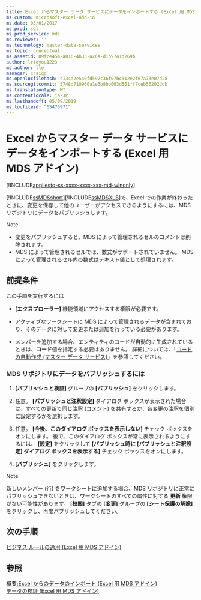 ```yaml
---
title: Excel からマスター データ サービスにデータをインポートする (Excel 用 MDS アドイン) | Microsoft Docs
ms.custom: microsoft-excel-add-in
ms.date: 03/01/2017
ms.prod: sql
ms.prod_service: mds
ms.reviewer: ''
ms.technology: master-data-services
ms.topic: conceptual
ms.assetid: 89fce454-a816-4b33-a26a-d1b9741d269b
author: lrtoyou1223
ms.author: lle
manager: craigg
ms.openlocfilehash: c134a2e540fd597c36f07bc312e2f67a73e07d28
ms.sourcegitcommit: 5748d710960a1e3b8bb003d561ff7ceb56202ddb
ms.translationtype: MT
ms.contentlocale: ja-JP
ms.lasthandoff: 05/09/2019
ms.locfileid: "65476971"
---
```

# <a name="import-data-from-excel-to-master-data-services-mds-add-in-for-excel"></a>Excel からマスター データ サービスにデータをインポートする (Excel 用 MDS アドイン)

[!INCLUDE[appliesto-ss-xxxx-xxxx-xxx-md-winonly](../../includes/appliesto-ss-xxxx-xxxx-xxx-md-winonly.md)]

  [!INCLUDE[ssMDSshort](../../includes/ssmdsshort-md.md)][!INCLUDE[ssMDSXLS](../../includes/ssmdsxls-md.md)]で、Excel での作業が終わったときに、変更を保存して他のユーザーがアクセスできるようにするには、MDS リポジトリにデータをパブリッシュします。  
  
> [!NOTE]
>  -   変更をパブリッシュすると、MDS によって管理されるセルのコメントは削除されます。  
> -   MDS によって管理されるセルでは、数式がサポートされていません。 MDS によって管理されるセル内の数式はテキスト値として処理されます。  
  
## <a name="prerequisites"></a>前提条件  
 この手順を実行するには  
  
-   **[エクスプローラー]** 機能領域にアクセスする権限が必要です。  
  
-   アクティブなワークシートに MDS によって管理されるデータが含まれており、そのデータに対して変更または追加を行っている必要があります。  
  
-   メンバーを追加する場合、エンティティのコードが自動的に生成されているときは、**コード**値を指定する必要はありません。 詳細については、「[コードの自動作成 (マスター データ サービス)](../../master-data-services/automatic-code-creation-master-data-services.md)」を参照してください。  
  
### <a name="to-publish-data-to-the-mds-repository"></a>MDS リポジトリにデータをパブリッシュするには  
  
1.  **[パブリッシュと検証]** グループの **[パブリッシュ]** をクリックします。  
  
2.  任意。 **[パブリッシュと注釈設定]** ダイアログ ボックスが表示された場合は、すべての更新で同じ注釈 (コメント) を共有するか、各変更の注釈を個別に設定するかを選択します。  
  
3.  任意。 **[今後、このダイアログ ボックスを表示しない]** チェック ボックスをオンにします。 後で、このダイアログ ボックスが常に表示されるようにするには、 **[設定]** をクリックして **[パブリッシュ時に [パブリッシュと注釈設定] ダイアログ ボックスを表示する]** チェック ボックスをオンにします。  
  
4.  **[パブリッシュ]** をクリックします。  
  
> [!NOTE]  
>  新しいメンバー (行) をワークシートに追加する場合、MDS リポジトリに正常にパブリッシュできないときは、ワークシートのすべての属性に対する **更新** 権限がない可能性があります。 **[校閲]** タブの **[変更]** グループの **[シート保護の解除]** をクリックし、再度パブリッシュしてください。  
  
## <a name="next-steps"></a>次の手順  
 [ビジネス ルールの適用 (Excel 用 MDS アドイン)](../../master-data-services/microsoft-excel-add-in/apply-business-rules-mds-add-in-for-excel.md)  
  
## <a name="see-also"></a>参照  
 [概要:Excel からのデータのインポート (Excel 用 MDS アドイン)](../../master-data-services/microsoft-excel-add-in/overview-importing-data-from-excel-mds-add-in-for-excel.md)   
 [データの検証 (Excel 用 MDS アドイン)](../../master-data-services/microsoft-excel-add-in/validating-data-mds-add-in-for-excel.md)  
  
  
